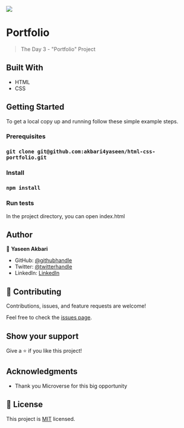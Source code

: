 ![](https://img.shields.io/badge/Microverse-blueviolet)

# Portfolio

> The Day 3 - "Portfolio" Project

## Built With

- HTML
- CSS

## Getting Started

To get a local copy up and running follow these simple example steps.

### Prerequisites

### `git clone git@github.com:akbari4yaseen/html-css-portfolio.git`

### Install

### `npm install`

### Run tests

In the project directory, you can open index.html

## Author

👤 **Yaseen Akbari**

- GitHub: [@githubhandle](https://github.com/akbari4yaseen)
- Twitter: [@twitterhandle](https://twitter.com/AkbariYaseen)
- LinkedIn: [LinkedIn](https://linkedin.com/in/yaseen-akbari)

## 🤝 Contributing

Contributions, issues, and feature requests are welcome!

Feel free to check the [issues page](../../issues/).

## Show your support

Give a ⭐️ if you like this project!

## Acknowledgments

- Thank you Microverse for this big opportunity

## 📝 License

This project is [MIT](./LICENSE) licensed.
